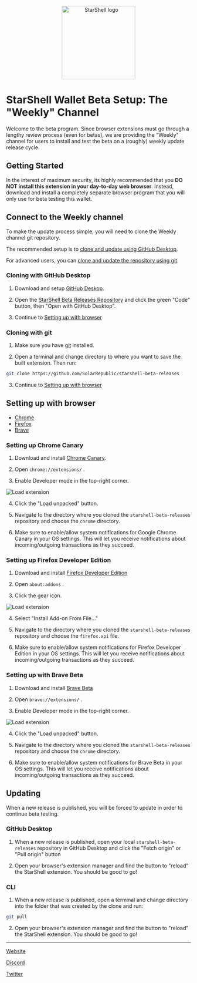 <p align="center">
  <a href="https://starshell.net/">
    <img src="https://starshell.net/media/logoshort.svg" alt="StarShell logo" width="200">
  </a>
</p>

# StarShell Wallet Beta Setup: The "Weekly" Channel

Welcome to the beta program. Since browser extensions must go through a lengthy review process (even for betas), we are providing the "Weekly" channel for users to install and test the beta on a (roughly) weekly update release cycle.


## Getting Started

In the interest of maximum security, its highly recommended that you **DO NOT install this extension in your day-to-day web browser**. Instead, download and install a completely separate browser program that you will only use for beta testing this wallet.

## Connect to the Weekly channel

To make the update process simple, you will need to clone the Weekly channel git repository.

The recommended setup is to [clone and update using GitHub Desktop](cloning-with-github-desktop).

For advanced users, you can [clone and update the repository using git](#cloning-with-git).


### Cloning with GitHub Desktop

1. Download and setup [GitHub Deskop](https://desktop.github.com/).

2. Open the [StarShell Beta Releases Repository](https://github.com/SolarRepublic/starshell-beta-releases) and click the green "Code" button, then "Open with GitHub Desktop".

3. Continue to [Setting up with browser](#setting-up-with-browser)


### Cloning with git

1. Make sure you have [git](https://git-scm.com/downloads) installed.

2. Open a terminal and change directory to where you want to save the built extension. Then run:

```bash
git clone https://github.com/SolarRepublic/starshell-beta-releases
```

3. Continue to [Setting up with browser](#setting-up-with-browser)


## Setting up with browser

 - [Chrome](#setting-up-chrome-canary)
 - [Firefox](#setting-up-firefox-developer-edition)
 - [Brave](#setting-up-brave-beta)


### Setting up Chrome Canary

1. Download and install [Chrome Canary](https://www.google.com/chrome/canary/).

2. Open `chrome://extensions/` .

3. Enable Developer mode in the top-right corner.

  ![Load extension](https://user-images.githubusercontent.com/1456400/182080739-7336099b-bd9b-45a3-b250-e763db2500d8.png)

4. Click the "Load unpacked" button.

5. Navigate to the directory where you cloned the `starshell-beta-releases` repository and choose the `chrome` directory.

6. Make sure to enable/allow system notifications for Google Chrome Canary in your OS settings. This will let you receive notifications about incoming/outgoing transactions as they succeed.


### Setting up Firefox Developer Edition

1. Download and install [Firefox Developer Edition](https://www.mozilla.org/en-US/firefox/developer/)

2. Open `about:addons` .

3. Click the gear icon.

  ![Load extension](https://user-images.githubusercontent.com/1456400/183724765-1279ca60-a247-41b8-8066-8aa82fca799a.png)

4. Select "Install Add-on From File..."

5. Navigate to the directory where you cloned the `starshell-beta-releases` repository and choose the `firefox.xpi` file.

6. Make sure to enable/allow system notifications for Firefox Developer Edition in your OS settings. This will let you receive notifications about incoming/outgoing transactions as they succeed.


### Setting up with Brave Beta

1. Download and install [Brave Beta](https://brave.com/download-beta/)

2. Open `brave://extensions/` .

3. Enable Developer mode in the top-right corner.

![Load extension](https://user-images.githubusercontent.com/1456400/183725826-2a7d062a-b810-4b05-8573-c700671f13df.png)

4. Click the "Load unpacked" button.

5. Navigate to the directory where you cloned the `starshell-beta-releases` repository and choose the `chrome` directory.

6. Make sure to enable/allow system notifications for Brave Beta in your OS settings. This will let you receive notifications about incoming/outgoing transactions as they succeed.


## Updating

When a new release is published, you will be forced to update in order to continue beta testing.


### GitHub Desktop

1. When a new release is published, open your local `starshell-beta-releases` repository in GitHub Desktop and click the "Fetch origin" or "Pull origin" button

2. Open your browser's extension manager and find the button to "reload" the StarShell extension. You should be good to go!


### CLI

1. When a new release is published, open a terminal and change directory into the folder that was created by the clone and run:

```bash
git pull
```

2. Open your browser's extension manager and find the button to "reload" the StarShell extension. You should be good to go!

------

[Website](https://starshell.net/)

[Discord](https://discord.gg/U8SSK7T4xh)

[Twitter](https://twitter.com/StarShellWallet)
